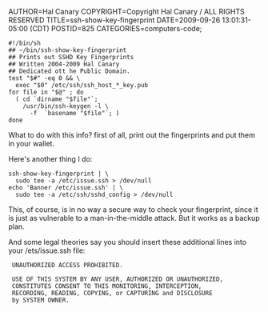 AUTHOR=Hal Canary
COPYRIGHT=Copyright Hal Canary / ALL RIGHTS RESERVED
TITLE=ssh-show-key-fingerprint
DATE=2009-09-26 13:01:31-05:00 (CDT)
POSTID=825
CATEGORIES=computers-code;

    #!/bin/sh
    ## ~/bin/ssh-show-key-fingerprint
    ## Prints out SSHD Key Fingerprints
    ## Written 2004-2009 Hal Canary
    ## Dedicated ott he Public Domain.
    test "$#" -eq 0 && \
      exec "$0" /etc/ssh/ssh_host_*_key.pub
    for file in "$@" ; do
      ( cd `dirname "$file"`;
        /usr/bin/ssh-keygen -l \
          -f  `basename "$file"`; )
    done

What to do with this info? first of all, print out the fingerprints and put them in your wallet.

Here's another thing I do:

    ssh-show-key-fingerprint | \
      sudo tee -a /etc/issue.ssh > /dev/null
    echo 'Banner /etc/issue.ssh' | \
      sudo tee -a /etc/ssh/sshd_config > /dev/null

This, of course, is in no way a secure way to check your fingerprint, since it is just as vulnerable to a man-in-the-middle attack. But it works as a backup plan.

And some legal theories say you should insert these additional lines into your /ets/issue.ssh file:

     UNAUTHORIZED ACCESS PROHIBITED.
    
     USE OF THIS SYSTEM BY ANY USER, AUTHORIZED OR UNAUTHORIZED,
     CONSTITUTES CONSENT TO THIS MONITORING, INTERCEPTION,
     RECORDING, READING, COPYING, or CAPTURING and DISCLOSURE
     by SYSTEM OWNER.
